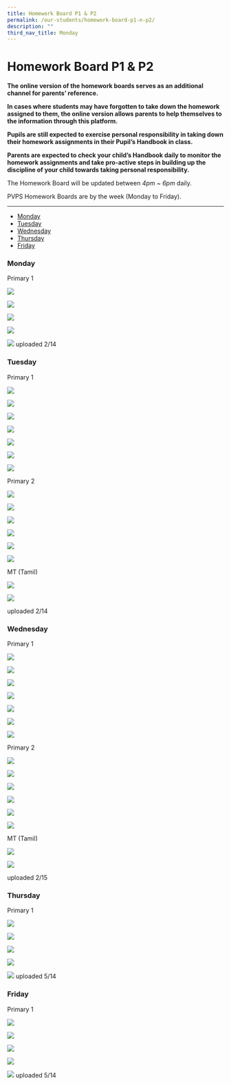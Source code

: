 ```yaml
---
title: Homework Board P1 & P2
permalink: /our-students/homework-board-p1-n-p2/
description: ""
third_nav_title: Monday
---
```


# **Homework Board P1 & P2**

**The online version of the homework boards serves as an additional channel for parents’ reference.**

**In cases where students may have forgotten to take down the homework assigned to them, the online version allows parents to help themselves to the information through this platform.**

**Pupils are still expected to exercise personal responsibility in taking down their homework assignments in their Pupil’s Handbook in class.**

**Parents are expected to check your child’s Handbook daily to monitor the homework assignments and take pro-active steps in building up the discipline of your child towards taking personal responsibility.**

The Homework Board will be updated between _4pm ~ 6pm_ daily.  

PVPS Homework Boards are by the week (Monday to Friday).

----------------------------------------------------------------------

* [Monday](#Monday)  
* [Tuesday](#Tuesday)
* [Wednesday](#Wednesday)
* [Thursday](#Thursday)
* [Friday](#Friday)

<h3><a name="Monday"></a>Monday</h3>

Primary 1

![](/images/1.jpeg)

![](/images/2.jpeg)

![](/images/Our%20Students/HW%20Board/3.jpeg)

![](/images/Our%20Students/HW%20Board/4.jpeg)

![](/images/5.jpeg)
uploaded 2/14

<h3><a name="Tuesday"></a>Tuesday</h3>

Primary 1

![](/images/Our%20Students/HW%20Board/1.jpeg)

![](/images/Our%20Students/HW%20Board/2.jpeg)

![](/images/Our%20Students/HW%20Board/3.jpeg)

![](/images/Our%20Students/HW%20Board/4.jpeg)

![](/images/Our%20Students/HW%20Board/5.jpeg)

![](/images/Our%20Students/HW%20Board/6.jpeg)

![](/images/Our%20Students/HW%20Board/7.jpeg)

Primary 2

![](/images/Our%20Students/HW%20Board/8.jpeg)

![](/images/Our%20Students/HW%20Board/9.jpeg)

![](/images/Our%20Students/HW%20Board/10.jpeg)

![](/images/Our%20Students/HW%20Board/11.jpeg)

![](/images/Our%20Students/HW%20Board/12.jpeg)

![](/images/Our%20Students/HW%20Board/13.jpeg)

MT (Tamil)

![](/images/Our%20Students/HW%20Board/14.jpeg)

![](/images/Our%20Students/HW%20Board/15.jpeg)

uploaded 2/14

<h3><a name="Wednesday"></a>Wednesday</h3>

Primary 1

![](/images/Our%20Students/HW%20Board/1W.jpeg)

![](/images/Our%20Students/HW%20Board/2W.jpeg)

![](/images/Our%20Students/HW%20Board/3W.jpeg)

![](/images/Our%20Students/HW%20Board/4W.jpeg)

![](/images/Our%20Students/HW%20Board/5W.jpeg)

![](/images/Our%20Students/HW%20Board/6W.jpeg)

![](/images/Our%20Students/HW%20Board/7W.jpeg)

Primary 2

![](/images/Our%20Students/HW%20Board/8W.jpeg)

![](/images/Our%20Students/HW%20Board/9W.jpeg)

![](/images/Our%20Students/HW%20Board/10W.jpeg)

![](/images/Our%20Students/HW%20Board/11W.jpeg)

![](/images/Our%20Students/HW%20Board/12W.jpeg)

![](/images/Our%20Students/HW%20Board/13W.jpeg)

MT (Tamil)

![](/images/Our%20Students/HW%20Board/14W.jpeg)

![](/images/Our%20Students/HW%20Board/15W.jpeg)

uploaded 2/15

<h3><a name="Thursday"></a>Thursday</h3>

Primary 1

![](/images/1%20(2).jpeg)

![](/images/2%20(2).jpeg)

![](/images/3%20(2).jpeg)

![](/images/4%20(2).jpeg)

![](/images/5%20(2).jpeg)
uploaded 5/14

<h3><a name="Friday"></a>Friday</h3>

Primary 1

![](/images/1%20(3).jpeg)

![](/images/2%20(3).jpeg)

![](/images/3%20(3).jpeg)

![](/images/4%20(3).jpeg)

![](/images/5%20(3).jpeg)
uploaded 5/14
